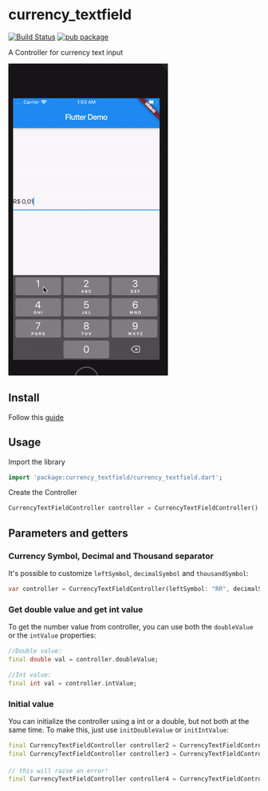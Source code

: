 # currency_textfield
[![Build Status](https://img.shields.io/cirrus/github/Macacoazul01/currency_textfield_2)](https://cirrus-ci.com/github/Macacoazul01/currency_textfield_2/master)
[![pub package](https://img.shields.io/pub/v/currency_textfield.svg)](https://pub.dev/packages/currency_textfield)

A Controller for currency text input

![sample](doc/gif.gif)

## Install

Follow this [guide](https://pub.dev/packages/currency_textfield/install) 

## Usage

Import the library

```dart
import 'package:currency_textfield/currency_textfield.dart';
```

Create the Controller
```dart
CurrencyTextFieldController controller = CurrencyTextFieldController()
```

## Parameters and getters


### Currency Symbol, Decimal and Thousand separator

It's possible to customize `leftSymbol`, `decimalSymbol` and `thousandSymbol`:

```dart
var controller = CurrencyTextFieldController(leftSymbol: "RR", decimalSymbol: ".", thousandSymbol: ",");
```

### Get double value and get int value

To get the number value from controller, you can use both the `doubleValue` or the `intValue` properties:

```dart
//Double value:
final double val = controller.doubleValue;
```

```dart
//Int value:
final int val = controller.intValue;
```

### Initial value

You can initialize the controller using a int or a double, but not both at the same time.
To make this, just use `initDoubleValue` or `initIntValue`:

```dart
final CurrencyTextFieldController controller2 = CurrencyTextFieldController(initDoubleValue: 10);
final CurrencyTextFieldController controller3 = CurrencyTextFieldController(initIntValue: 1000);

// this will raise an error!
final CurrencyTextFieldController controller4 = CurrencyTextFieldController(initIntValue: 1000,initDoubleValue: 10);
```